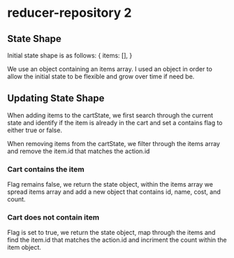 # reducer-repository 2

## State Shape

Initial state shape is as follows:
{
items: [],
}

We use an object containing an items array. I used an object in order to allow the initial state to be flexible and grow over time if need be.

## Updating State Shape

When adding items to the cartState, we first search through the current state and identify if the item is already in the cart and set a contains flag to either true or false.

When removing items from the cartState, we filter through the items array and remove the item.id that matches the action.id

### Cart contains the item

Flag remains false, we return the state object, within the items array we spread items array and add a new object that contains id, name, cost, and count.

### Cart does not contain item

Flag is set to true, we return the state object, map through the items and find the item.id that matches the action.id and incriment the count within the item object.
